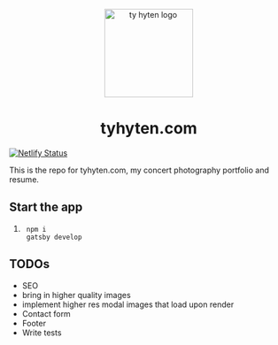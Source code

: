 <p align="center">
  <a href="https://www.tyhyten.com">
    <img alt="ty hyten logo" src="https://www.tyhyten.com/static/623d26a9139bb2967d0f0662f4979033/e0491/tyhytenlogo.png" width="160" />
  </a>
</p>
<h1 align="center">
  tyhyten.com
</h1>

[![Netlify Status](https://api.netlify.com/api/v1/badges/beac823f-474b-43f5-aef2-06bfecb15b05/deploy-status)](https://app.netlify.com/sites/blissful-bohr-959b76/deploys)

This is the repo for tyhyten.com, my concert photography portfolio and resume.

## Start the app

1. ```shell
    npm i
    gatsby develop
   ```

## TODOs

- SEO
- bring in higher quality images
- implement higher res modal images that load upon render
- Contact form
- Footer
- Write tests
